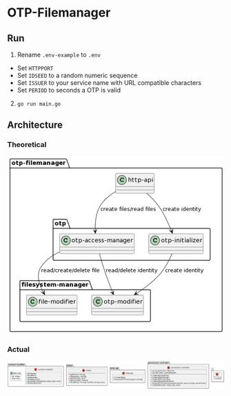 # OTP-Filemanager

## Run
1. Rename `.env-example` to `.env`
  * Set `HTTPPORT` 
  * Set `IDSEED` to a random numeric sequence
  * Set `ISSUER` to your service name with URL compatible characters 
  * Set `PERIOD` to seconds a OTP is valid
2. `go run main.go`

## Architecture
### Theoretical
![Overview](./docs/architecture/overview.png)

### Actual
![Overview](./docs/architecture/actual.png)
